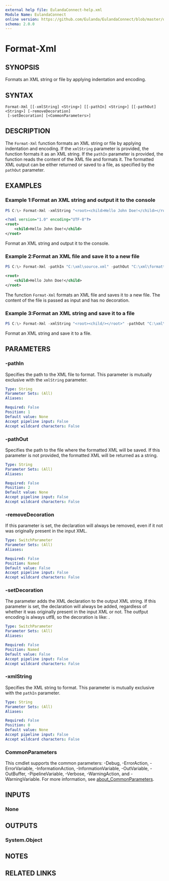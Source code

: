 ```yaml
---
external help file: EulandaConnect-help.xml
Module Name: EulandaConnect
online version: https://github.com/Eulanda/EulandaConnect/blob/master/docs/Format-Xml.md
schema: 2.0.0
---
```


# Format-Xml

## SYNOPSIS
Formats an XML string or file by applying indentation and encoding.

## SYNTAX

```
Format-Xml [[-xmlString] <String>] [[-pathIn] <String>] [[-pathOut] <String>] [-removeDecoration]
 [-setDecoration] [<CommonParameters>]
```

## DESCRIPTION
The `Format-Xml` function formats an XML string or file by applying indentation and encoding. If the `xmlString` parameter is provided, the function formats it as an XML string. If the `pathIn` parameter is provided, the function reads the content of the XML file and formats it. The formatted XML output can be either returned or saved to a file, as specified by the `pathOut` parameter. 

## EXAMPLES

### Example 1:Format an XML string and output it to the console
```powershell
PS C:\> Format-Xml -xmlString "<root><child>Hello John Doe!</child></root>" -setDecoration
```

```xml
<?xml version="1.0" encoding="UTF-8"?>
<root>
    <child>Hello John Doe!</child>
</root>
```

Format an XML string and output it to the console.

### Example 2:Format an XML file and save it to a new file
```powershell
PS C:\> Format-Xml -pathIn "C:\xml\source.xml" -pathOut "C:\xml\formatted.xml" -removeDecoration
```

```xml
<root>
    <child>Hello John Doe!</child>
</root>
```

The function `Format-Xml` formats an XML file and saves it to a new file. The content of the file is passed as input and has no decoration.

### Example 3:Format an XML string and save it to a file
```powershell
PS C:\> Format-Xml -xmlString "<root><child/></root>" -pathOut "C:\xml\formatted.xml"
```

Format an XML string and save it to a file.

## PARAMETERS

### -pathIn
Specifies the path to the XML file to format. This parameter is mutually exclusive with the `xmlString` parameter.

```yaml
Type: String
Parameter Sets: (All)
Aliases:

Required: False
Position: 1
Default value: None
Accept pipeline input: False
Accept wildcard characters: False
```

### -pathOut
Specifies the path to the file where the formatted XML will be saved. If this parameter is not provided, the formatted XML will be returned as a string. 

```yaml
Type: String
Parameter Sets: (All)
Aliases:

Required: False
Position: 2
Default value: None
Accept pipeline input: False
Accept wildcard characters: False
```

### -removeDecoration
If this parameter is set, the declaration will always be removed, even if it not was originally present in the input XML.

```yaml
Type: SwitchParameter
Parameter Sets: (All)
Aliases:

Required: False
Position: Named
Default value: False
Accept pipeline input: False
Accept wildcard characters: False
```

### -setDecoration
The parameter adds the XML declaration to the output XML string. If this parameter is set, the declaration will always be added, regardless of whether it was originally present in the input XML or not. The outfput encoding is always utf8, so the decoration is like: <?xml version="1.0" encoding="utf-8" standalone="yes"?>.

```yaml
Type: SwitchParameter
Parameter Sets: (All)
Aliases:

Required: False
Position: Named
Default value: False
Accept pipeline input: False
Accept wildcard characters: False
```

### -xmlString
Specifies the XML string to format. This parameter is mutually exclusive with the `pathIn` parameter.

```yaml
Type: String
Parameter Sets: (All)
Aliases:

Required: False
Position: 0
Default value: None
Accept pipeline input: False
Accept wildcard characters: False
```

### CommonParameters
This cmdlet supports the common parameters: -Debug, -ErrorAction, -ErrorVariable, -InformationAction, -InformationVariable, -OutVariable, -OutBuffer, -PipelineVariable, -Verbose, -WarningAction, and -WarningVariable. For more information, see [about_CommonParameters](http://go.microsoft.com/fwlink/?LinkID=113216).

## INPUTS

### None

## OUTPUTS

### System.Object
## NOTES

## RELATED LINKS
